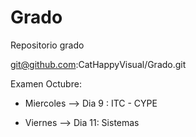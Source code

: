 # Grado
Repositorio grado

git@github.com:CatHappyVisual/Grado.git

Examen Octubre:

- Miercoles --> Dia 9 : ITC - CYPE

- Viernes   -->	Dia 11: Sistemas